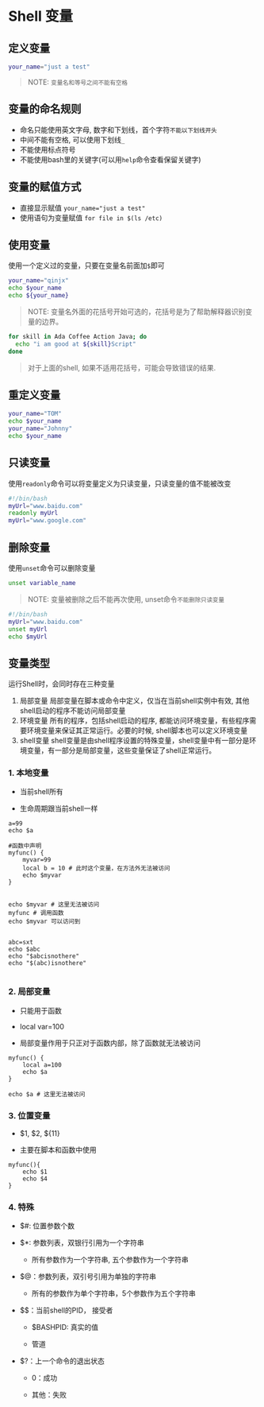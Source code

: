 # Shell 变量

## 定义变量

```sh
your_name="just a test"
```

> NOTE: `变量名和等号之间不能有空格`

## 变量的命名规则

- 命名只能使用英文字母, 数字和下划线，首个字符`不能以下划线开头`
- 中间不能有空格, 可以使用下划线`_`
- 不能使用标点符号
- 不能使用bash里的关键字(可以用`help`命令查看保留关键字)

## 变量的赋值方式

- 直接显示赋值 `your_name="just a test"`
- 使用语句为变量赋值 `for file in $(ls /etc)`

## 使用变量

使用一个定义过的变量，只要在变量名前面加`$`即可

```sh
your_name="qinjx"
echo $your_name
echo ${your_name}
```

> NOTE: 变量名外面的花括号开始可选的，花括号是为了帮助解释器识别变量的边界。

```sh
for skill in Ada Coffee Action Java; do
  echo "i am good at ${skill}Script"
done
```

> 对于上面的shell, 如果不适用花括号，可能会导致错误的结果.

## 重定义变量

```sh
your_name="TOM"
echo $your_name
your_name="Johnny"
echo $your_name
```

## 只读变量

使用`readonly`命令可以将变量定义为只读变量，只读变量的值不能被改变

```sh
#!/bin/bash
myUrl="www.baidu.com"
readonly myUrl
myUrl="www.google.com"
```

## 删除变量

使用`unset`命令可以删除变量

```sh
unset variable_name
```

> NOTE: 变量被删除之后不能再次使用, unset命令`不能删除只读变量`

```sh
#!/bin/bash
myUrl="www.baidu.com"
unset myUrl
echo $myUrl
```

## 变量类型

运行Shell时，会同时存在三种变量

1. 局部变量
   局部变量在脚本或命令中定义，仅当在当前shell实例中有效, 其他shell启动的程序不能访问局部变量
2. 环境变量
   所有的程序，包括shell启动的程序, 都能访问环境变量，有些程序需要环境变量来保证其正常运行。必要的时候, shell脚本也可以定义环境变量
3. shell变量
   shell变量是由shell程序设置的特殊变量，shell变量中有一部分是环境变量，有一部分是局部变量，这些变量保证了shell正常运行。

### 1. 本地变量

- 当前shell所有

- 生命周期跟当前shell一样

```shell
a=99
echo $a

#函数中声明
myfunc() {
    myvar=99
    local b = 10 # 此时这个变量，在方法外无法被访问
    echo $myvar
}


echo $myvar # 这里无法被访问
myfunc # 调用函数
echo $myvar 可以访问到


abc=sxt
echo $abc
echo "$abcisnothere"
echo "$(abc)isnothere"


```

### 2. 局部变量

- 只能用于函数

- local var=100

- 局部变量作用于只正对于函数内部，除了函数就无法被访问

```shell
myfunc() {
    local a=100
    echo $a
}

echo $a # 这里无法被访问
```

### 3. 位置变量

- \$1, \$2, \${11}

- 主要在脚本和函数中使用

```shell
myfunc(){
    echo $1
    echo $4
}
```

### 4. 特殊

- \$#: 位置参数个数

- \$*: 参数列表，双银行引用为一个字符串
  
  - 所有参数作为一个字符串, 五个参数作为一个字符串

- \$@：参数列表，双引号引用为单独的字符串
  
  - 所有的参数作为单个字符串，5个参数作为五个字符串

- \$$：当前shell的PID， 接受者
  
  - \$BASHPID: 真实的值
  
  - 管道

- \$?：上一个命令的退出状态
  
  - 0：成功
  
  - 其他：失败
